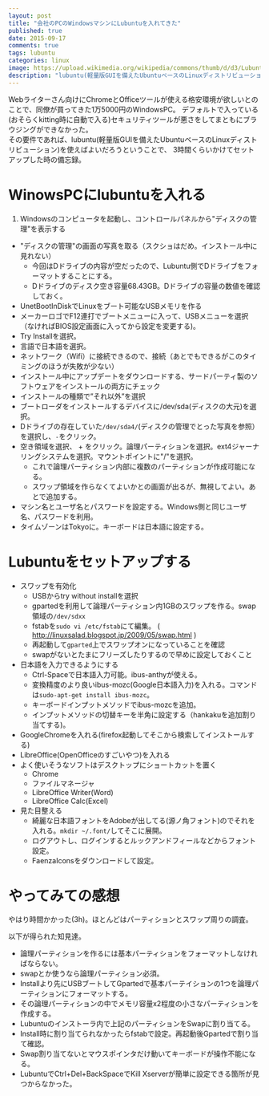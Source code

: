 ```yaml
---
layout: post
title: "会社のPCのWindowsマシンにLubuntuを入れてきた"
published: true
date: 2015-09-17
comments: true
tags: lubuntu
categories: linux
image: https://upload.wikimedia.org/wikipedia/commons/thumb/d/d3/Lubuntu_15.10_English.png/800px-Lubuntu_15.10_English.png
description: "lubuntu(軽量版GUIを備えたUbuntuベースのLinuxディストリビューション)を3時間くらいかけてセットアップした時の備忘録。"
---
```


Webライターさん向けにChromeとOfficeツールが使える格安環境が欲しいとのことで、同僚が買ってきた1万5000円のWindowsPC。
デフォルトで入っている(おそらくkitting時に自動で入る)セキュリティツールが悪さをしてまともにブラウジングができなかった。  
その要件であれば、lubuntu(軽量版GUIを備えたUbuntuベースのLinuxディストリビューション)を使えばよいだろうということで、
3時間くらいかけてセットアップした時の備忘録。

<!-- more -->

# WinowsPCにlubuntuを入れる
  1. Windowsのコンピュータを起動し、コントロールパネルから"ディスクの管理"を表示する
  * "ディスクの管理"の画面の写真を取る（スクショはだめ。インストール中に見れない）
    * 今回はDドライブの内容が空だったので、Lubuntu側でDドライブをフォーマットすることにする。
    * Dドライブのディスク空き容量68.43GB。Dドライブの容量の数値を確認しておく。
  * UnetBootInDiskでLinuxをブート可能なUSBメモリを作る
  * メーカーロゴでF12連打でブートメニューに入って、USBメニューを選択（なければBIOS設定画面に入ってから設定を変更する)。
  * Try Installを選択。
  * 言語で日本語を選択。
  * ネットワーク（Wifi）に接続できるので、接続（あとでもできるがこのタイミングのほうが失敗が少ない）
  * インストール中にアップデートをダウンロードする、サードパーティ製のソフトウェアをインストールの両方にチェック
  * インストールの種類で”それ以外”を選択
  * ブートローダをインストールするデバイスに/dev/sda(ディスクの大元)を選択。
  * Dドライブの存在していた`/dev/sda4/`(ディスクの管理でとった写真を参照）を選択し、`-`をクリック。
  * 空き領域を選択、 + をクリック。論理パーティションを選択。ext4ジャーナリングシステムを選択。マウントポイントに"/"を選択。
    * これで論理パーティション内部に複数のパーティションが作成可能になる。
    * スワップ領域を作らなくてよいかとの画面が出るが、無視してよい。あとで追加する。
  * マシン名とユーザ名とパスワードを設定する。Windows側と同じユーザ名、パスワードを利用。
  * タイムゾーンはTokyoに。キーボードは日本語に設定する。

# Lubuntuをセットアップする
  * スワップを有効化
    * USBからtry without installを選択
    * gpartedを利用して論理パーティション内1GBのスワップを作る。swap領域の`/dev/sdxx`
    * fstabを`sudo vi /etc/fstab`にて編集。 ( http://linuxsalad.blogspot.jp/2009/05/swap.html )
    * 再起動して`gparted`上でスワップオンになっていることを確認
    * swapがないとたまにフリーズしたりするので早めに設定しておくこと
  * 日本語を入力できるようにする
    * Ctrl-Spaceで日本語入力可能。ibus-anthyが使える。
    * 変換精度のより良いibus-mozc(Google日本語入力)を入れる。コマンドは`sudo-apt-get install ibus-mozc`。
    * キーボードインプットメソッドでibus-mozcを追加。
    * インプットメソッドの切替キーを半角に設定する（hankakuを追加割り当てする)。
  * GoogleChromeを入れる(firefox起動してそこから検索してインストールする)
  * LibreOffice(OpenOfficeのすごいやつ)を入れる
  * よく使いそうなソフトはデスクトップにショートカットを置く
      * Chrome
      * ファイルマネージャ
      * LibreOffice Writer(Word)
      * LibreOffice Calc(Excel)
  * 見た目整える
    * 綺麗な日本語フォントをAdobeが出してる(源ノ角フォント)のでそれを入れる。`mkdir ~/.font/`してそこに展開。
    * ログアウトし、ログインするとルックアンドフィールなどからフォント設定。
    * FaenzaIconsをダウンロードして設定。

# やってみての感想

やはり時間かかった(3h)。ほとんどはパーティションとスワップ周りの調査。

以下が得られた知見達。

* 論理パーティションを作るには基本パーティションをフォーマットしなければならない。
* swapとか使うなら論理パーティション必須。
* Installより先にUSBブートしてGpartedで基本パーテイションの1つを論理パーティションにフォーマットする。
* その論理パーティションの中でメモリ容量x2程度の小さなパーティションを作成する。
* Lubuntuのインストーラ内で上記のパーティションをSwapに割り当てる。
* Install時に割り当てられなかったらfstabで設定。再起動後Gpartedで割り当て確認。
* Swap割り当てないとマウスポインタだけ動いてキーボードが操作不能になる。
* LubuntuでCtrl+Del+BackSpaceでKill Xserverが簡単に設定できる箇所が見つからなかった。
